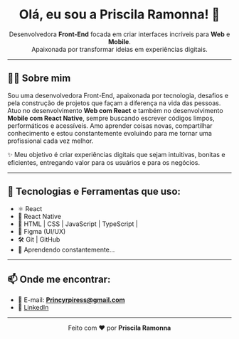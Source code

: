 <h1 align="center">Olá, eu sou a Priscila Ramonna! 👋</h1>

<p align="center">
Desenvolvedora <strong>Front-End</strong> focada em criar interfaces incríveis para <strong>Web</strong> e <strong>Mobile</strong>.<br>
Apaixonada por transformar ideias em experiências digitais.
</p>

---

## 👩‍💻 Sobre mim
 
Sou uma desenvolvedora Front-End, apaixonada por tecnologia, desafios e pela construção de projetos que façam a diferença na vida das pessoas.
Atuo no desenvolvimento **Web com React** e também no desenvolvimento **Mobile com React Native**, sempre buscando escrever códigos limpos, performáticos e acessíveis.
Amo aprender coisas novas, compartilhar conhecimento e estou constantemente evoluindo para me tornar uma profissional cada vez melhor.

✨ Meu objetivo é criar experiências digitais que sejam intuitivas, bonitas e eficientes, entregando valor para os usuários e para os negócios.

---

## 🚀 Tecnologias e Ferramentas que uso:
- ⚛️ React
- 📱 React Native
- 💅 HTML | CSS | JavaScript | TypeScript | 
- 🎨 Figma (UI/UX)
- 🛠️ Git | GitHub
- 🧠 Aprendendo constantemente...

---

## 📫 Onde me encontrar:
- 💌 E-mail: **Princyrpiress@gmail.com**
- 💼 [LinkedIn](https://www.linkedin.com/in/priscila-pires-171617128/)

---

<p align="center">
Feito com ❤️ por <strong>Priscila Ramonna</strong>
</p>
